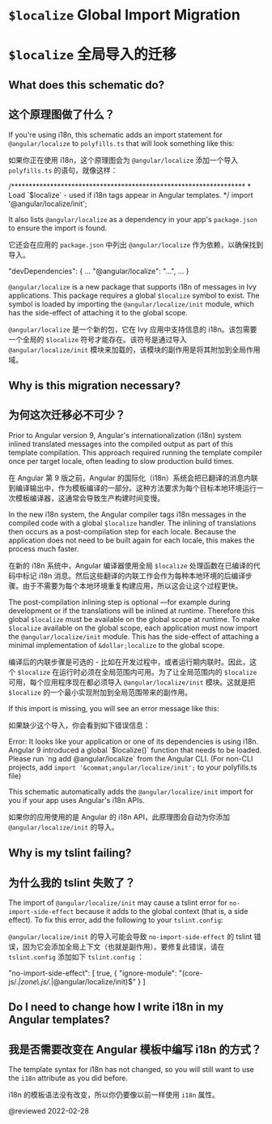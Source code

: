# `$localize` Global Import Migration

# `$localize` 全局导入的迁移

## What does this schematic do?

## 这个原理图做了什么？

If you're using i18n, this schematic adds an import statement for `@angular/localize` to `polyfills.ts` that will look something like this:

如果你正在使用 i18n，这个原理图会为 `@angular/localize` 添加一个导入 `polyfills.ts` 的语句，就像这样：

<code-example format="typescript" language="typescript">

/******************************************************************
 &ast; Load &grave;&dollar;localize&grave; - used if i18n tags appear in Angular templates.
 */
import '&commat;angular/localize/init';

</code-example>

It also lists `@angular/localize` as a dependency in your app's `package.json` to ensure the import is found.

它还会在应用的 `package.json` 中列出 `@angular/localize` 作为依赖，以确保找到导入。

<code-example format="json" language="json">

"devDependencies": {
  &hellip;
  "&commat;angular/localize": "&hellip;",
  &hellip;
}

</code-example>

`@angular/localize` is a new package that supports i18n of messages in Ivy applications.
This package requires a global `$localize` symbol to exist.
The symbol is loaded by importing the `@angular/localize/init` module, which has the side-effect of attaching it to the global scope.

`@angular/localize` 是一个新的包，它在 Ivy 应用中支持信息的 i18n。该包需要一个全局的 `$localize` 符号才能存在。该符号是通过导入 `@angular/localize/init` 模块来加载的，该模块的副作用是将其附加到全局作用域。

## Why is this migration necessary?

## 为何这次迁移必不可少？

Prior to Angular version 9, Angular's internationalization (i18n) system inlined translated messages into the compiled output as part of this template compilation.
This approach required running the template compiler once per target locale, often leading to slow production build times.

在 Angular 第 9 版之前，Angular 的国际化（i18n）系统会把已翻译的消息内联到编译输出中，作为模板编译的一部分。这种方法要求为每个目标本地环境运行一次模板编译器，这通常会导致生产构建时间变慢。

In the new i18n system, the Angular compiler tags i18n messages in the compiled code with a global `$localize` handler.
The inlining of translations then occurs as a post-compilation step for each locale.
Because the application does not need to be built again for each locale, this makes the process much faster.

在新的 i18n 系统中，Angular 编译器使用全局 `$localize` 处理函数在已编译的代码中标记 i18n 消息。然后这些翻译的内联工作会作为每种本地环境的后编译步骤。由于不需要为每个本地环境重复构建应用，所以这会让这个过程更快。

The post-compilation inlining step is optional —for example during development or if the translations will be inlined at runtime.
Therefore this global `$localize` must be available on the global scope at runtime.
To make `$localize` available on the global scope, each application must now import the `@angular/localize/init` module.
This has the side-effect of attaching a minimal implementation of `&dollar;localize` to the global scope.

编译后的内联步骤是可选的 - 比如在开发过程中，或者运行期内联时。因此，这个 `$localize` 在运行时必须在全局范围内可用。为了让全局范围内的 `$localize` 可用，每个应用程序现在都必须导入 `@angular/localize/init` 模块。这就是把 `$localize` 的一个最小实现附加到全局范围带来的副作用。

If this import is missing, you will see an error message like this:

如果缺少这个导入，你会看到如下错误信息：

<code-example format="output" hideCopy language="shell">

Error: It looks like your application or one of its dependencies is using i18n.
Angular 9 introduced a global &grave;&dollar;localize()&grave; function that needs to be loaded.
Please run &grave;ng add &commat;angular/localize&grave; from the Angular CLI.
(For non-CLI projects, add `import '&commat;angular/localize/init';` to your polyfills.ts file)

</code-example>

This schematic automatically adds the `@angular/localize/init` import for you if your app uses Angular's i18n APIs.

如果你的应用使用的是 Angular 的 i18n API，此原理图会自动为你添加 `@angular/localize/init` 的导入。

## Why is my tslint failing?

## 为什么我的 tslint 失败了？

The import of `@angular/localize/init` may cause a tslint error for `no-import-side-effect` because it adds to the global context (that is, a side effect).
To fix this error, add the following to your `tslint.config`:

`@angular/localize/init` 的导入可能会导致 `no-import-side-effect` 的 tslint 错误，因为它会添加全局上下文（也就是副作用）。要修复此错误，请在 `tslint.config` 添加如下 `tslint.config` ：

<code-example format="json" language="json">

"no-import-side-effect": [
  true,
  {
    "ignore-module": "(core-js/.*|zone\\.js/.*|&commat;angular/localize/init)&dollar;"
  }
]

</code-example>

## Do I need to change how I write i18n in my Angular templates?

## 我是否需要改变在 Angular 模板中编写 i18n 的方式？

The template syntax for i18n has not changed, so you will still want to use the `i18n` attribute as you did before.

i18n 的模板语法没有改变，所以你仍要像以前一样使用 `i18n` 属性。

<!-- links -->

<!-- external links -->

<!-- end links -->

@reviewed 2022-02-28